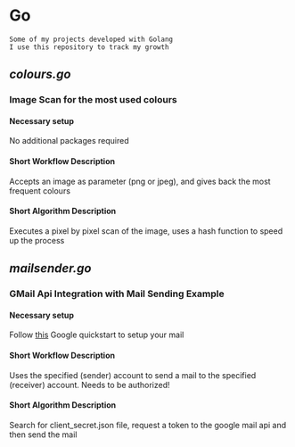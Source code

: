 # Go  
  
	Some of my projects developed with Golang  
	I use this repository to track my growth  
  
  
  
*colours.go*  
------
### Image Scan for the most used colours  
####	Necessary setup  
No additional packages required  
####	Short Workflow Description  
Accepts an image as parameter (png or jpeg), and gives back the most frequent colours  
####	Short Algorithm Description  
Executes a pixel by pixel scan of the image, uses a hash function to speed up the process  
  
  
  
*mailsender.go*  
------
### GMail Api Integration with Mail Sending Example  
####	Necessary setup  
Follow [this](https://developers.google.com/gmail/api/quickstart/go "GMail Api") Google quickstart to setup your mail  
####	Short Workflow Description  
Uses the specified (sender) account to send a mail to the specified (receiver) account. Needs to be authorized!  
####	Short Algorithm Description  
Search for client_secret.json file, request a token to the google mail api and then send the mail  